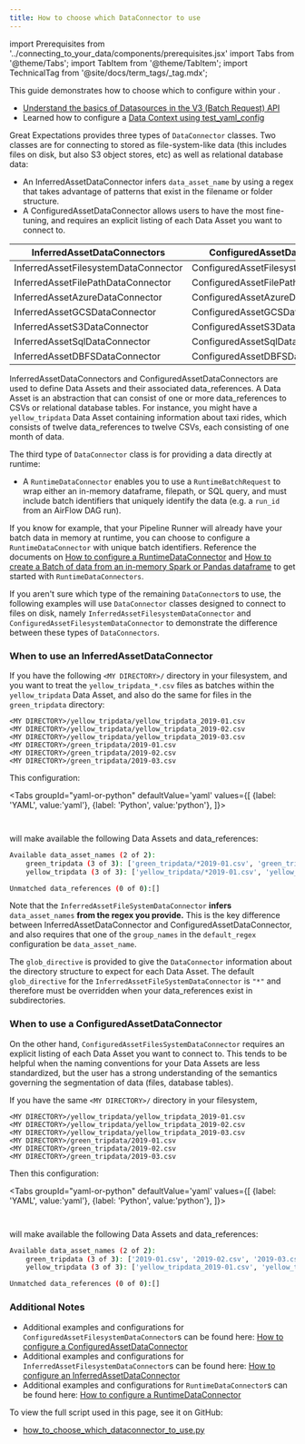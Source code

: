 ```yaml
---
title: How to choose which DataConnector to use
---
```

import Prerequisites from '../connecting_to_your_data/components/prerequisites.jsx'
import Tabs from '@theme/Tabs';
import TabItem from '@theme/TabItem';
import TechnicalTag from '@site/docs/term_tags/_tag.mdx';

This guide demonstrates how to choose which <TechnicalTag tag="data_connector" text="Data Connectors" /> to configure within your <TechnicalTag tag="datasource" text="Datasources" />.

<Prerequisites>

- [Understand the basics of Datasources in the V3 (Batch Request) API](../../terms/datasource.md)
- Learned how to configure a [Data Context using test_yaml_config](../setup/configuring_data_contexts/how_to_configure_datacontext_components_using_test_yaml_config.md)

</Prerequisites>

Great Expectations provides three types of `DataConnector` classes. Two classes are for connecting to <TechnicalTag tag="data_asset" text="Data Assets" /> stored as file-system-like data (this includes files on disk, but also S3 object stores, etc) as well as relational database data:

- An InferredAssetDataConnector infers `data_asset_name` by using a regex that takes advantage of patterns that exist in the filename or folder structure.
- A ConfiguredAssetDataConnector allows users to have the most fine-tuning, and requires an explicit listing of each Data Asset you want to connect to.

| InferredAssetDataConnectors | ConfiguredAssetDataConnectors |
| --- | --- |
| InferredAssetFilesystemDataConnector | ConfiguredAssetFilesystemDataConnector |
| InferredAssetFilePathDataConnector | ConfiguredAssetFilePathDataConnector |
| InferredAssetAzureDataConnector | ConfiguredAssetAzureDataConnector |
| InferredAssetGCSDataConnector | ConfiguredAssetGCSDataConnector |
| InferredAssetS3DataConnector | ConfiguredAssetS3DataConnector |
| InferredAssetSqlDataConnector | ConfiguredAssetSqlDataConnector |
| InferredAssetDBFSDataConnector | ConfiguredAssetDBFSDataConnector |

InferredAssetDataConnectors and ConfiguredAssetDataConnectors are used to define Data Assets and their associated data_references. A Data Asset is an abstraction that can consist of one or more data_references to CSVs or relational database tables. For instance, you might have a `yellow_tripdata` Data Asset containing information about taxi rides, which consists of twelve data_references to twelve CSVs, each consisting of one month of data.

The third type of `DataConnector` class is for providing a <TechnicalTag tag="batch" text="Batch's" /> data directly at runtime:

- A `RuntimeDataConnector` enables you to use a `RuntimeBatchRequest` to wrap either an in-memory dataframe, filepath, or SQL query, and must include batch identifiers that uniquely identify the data (e.g. a `run_id` from an AirFlow DAG run).

If you know for example, that your Pipeline Runner will already have your batch data in memory at runtime, you can choose to configure a `RuntimeDataConnector` with unique batch identifiers. Reference the documents on [How to configure a RuntimeDataConnector](docs/guides/connecting_to_your_data/how_to_configure_a_runtimedataconnector.md) and [How to create a Batch of data from an in-memory Spark or Pandas dataframe](docs/guides/connecting_to_your_data/how_to_create_a_batch_of_data_from_an_in_memory_spark_or_pandas_dataframe.md) to get started with `RuntimeDataConnectors`.

If you aren't sure which type of the remaining `DataConnector`s to use, the following examples will use `DataConnector` classes designed to connect to files on disk, namely `InferredAssetFilesystemDataConnector` and `ConfiguredAssetFilesystemDataConnector` to demonstrate the difference between these types of `DataConnectors`.

### When to use an InferredAssetDataConnector

If you have the following `<MY DIRECTORY>/` directory in your filesystem, and you want to treat the `yellow_tripdata_*.csv` files as batches within the `yellow_tripdata` Data Asset, and also do the same for files in the `green_tripdata` directory:

```
<MY DIRECTORY>/yellow_tripdata/yellow_tripdata_2019-01.csv
<MY DIRECTORY>/yellow_tripdata/yellow_tripdata_2019-02.csv
<MY DIRECTORY>/yellow_tripdata/yellow_tripdata_2019-03.csv
<MY DIRECTORY>/green_tripdata/2019-01.csv
<MY DIRECTORY>/green_tripdata/2019-02.csv
<MY DIRECTORY>/green_tripdata/2019-03.csv
```

This configuration:

<Tabs
  groupId="yaml-or-python"
  defaultValue='yaml'
  values={[
  {label: 'YAML', value:'yaml'},
  {label: 'Python', value:'python'},
  ]}>

<TabItem value="yaml">

```python name="tests/integration/docusaurus/connecting_to_your_data/how_to_choose_which_dataconnector_to_use.py datasource_yaml"
```

</TabItem>

<TabItem value="python">

```python name="tests/integration/docusaurus/connecting_to_your_data/how_to_choose_which_dataconnector_to_use.py datasource_config"
```

</TabItem>

</Tabs>

will make available the following Data Assets and data_references:

```bash
Available data_asset_names (2 of 2):
    green_tripdata (3 of 3): ['green_tripdata/*2019-01.csv', 'green_tripdata/*2019-02.csv', 'green_tripdata/*2019-03.csv']
    yellow_tripdata (3 of 3): ['yellow_tripdata/*2019-01.csv', 'yellow_tripdata/*2019-02.csv', 'yellow_tripdata/*2019-03.csv']

Unmatched data_references (0 of 0):[]
```

Note that the `InferredAssetFileSystemDataConnector` **infers** `data_asset_names` **from the regex you provide.** This is the key difference between InferredAssetDataConnector and ConfiguredAssetDataConnector, and also requires that one of the `group_names` in the `default_regex` configuration be `data_asset_name`.

The `glob_directive` is provided to give the `DataConnector` information about the directory structure to expect for each Data Asset. The default `glob_directive` for the `InferredAssetFileSystemDataConnector` is `"*"` and therefore must be overridden when your data_references exist in subdirectories.

### When to use a ConfiguredAssetDataConnector

On the other hand, `ConfiguredAssetFilesSystemDataConnector` requires an explicit listing of each Data Asset you want to connect to. This tends to be helpful when the naming conventions for your Data Assets are less standardized, but the user has a strong understanding of the semantics governing the segmentation of data (files, database tables).

If you have the same `<MY DIRECTORY>/` directory in your filesystem,

```
<MY DIRECTORY>/yellow_tripdata/yellow_tripdata_2019-01.csv
<MY DIRECTORY>/yellow_tripdata/yellow_tripdata_2019-02.csv
<MY DIRECTORY>/yellow_tripdata/yellow_tripdata_2019-03.csv
<MY DIRECTORY>/green_tripdata/2019-01.csv
<MY DIRECTORY>/green_tripdata/2019-02.csv
<MY DIRECTORY>/green_tripdata/2019-03.csv
```

Then this configuration:

<Tabs
  groupId="yaml-or-python"
  defaultValue='yaml'
  values={[
  {label: 'YAML', value:'yaml'},
  {label: 'Python', value:'python'},
  ]}>

<TabItem value="yaml">

```python name="tests/integration/docusaurus/connecting_to_your_data/how_to_choose_which_dataconnector_to_use.py datasource_yaml_2"
```

</TabItem>

<TabItem value="python">

```python name="tests/integration/docusaurus/connecting_to_your_data/how_to_choose_which_dataconnector_to_use.py datasource_config_2"
```

</TabItem>

</Tabs>

will make available the following Data Assets and data_references:

```bash
Available data_asset_names (2 of 2):
    green_tripdata (3 of 3): ['2019-01.csv', '2019-02.csv', '2019-03.csv']
    yellow_tripdata (3 of 3): ['yellow_tripdata_2019-01.csv', 'yellow_tripdata_2019-02.csv', 'yellow_tripdata_2019-03.csv']

Unmatched data_references (0 of 0):[]
```

### Additional Notes

- Additional examples and configurations for `ConfiguredAssetFilesystemDataConnector`s can be found here: [How to configure a ConfiguredAssetDataConnector](./how_to_configure_a_configuredassetdataconnector.md)
- Additional examples and configurations for `InferredAssetFilesystemDataConnector`s can be found here: [How to configure an InferredAssetDataConnector](./how_to_configure_an_inferredassetdataconnector.md)
- Additional examples and configurations for `RuntimeDataConnector`s can be found here: [How to configure a RuntimeDataConnector](./how_to_configure_a_runtimedataconnector.md)

To view the full script used in this page, see it on GitHub:
- [how_to_choose_which_dataconnector_to_use.py](https://github.com/great-expectations/great_expectations/tree/develop/tests/integration/docusaurus/connecting_to_your_data/how_to_choose_which_dataconnector_to_use.py)

